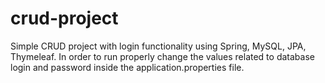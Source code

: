 # crud-project
Simple CRUD project with login functionality using Spring, MySQL, JPA, Thymeleaf.
In order to run properly change the values related to database login and password inside the application.properties file.
